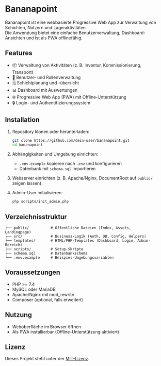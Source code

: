 # Bananapoint

Bananapoint ist eine webbasierte Progressive Web App zur Verwaltung von Schichten, Nutzern und Lageraktivitäten.  
Die Anwendung bietet eine einfache Benutzerverwaltung, Dashboard-Ansichten und ist als PWA offlinefähig.

## Features

- 📦 Verwaltung von Aktivitäten (z. B. Inventur, Kommissionierung, Transport)
- 👥 Benutzer- und Rollenverwaltung
- 🗓 Schichtplanung und -übersicht
- 📊 Dashboard mit Auswertungen
- 🌐 Progressive Web App (PWA) mit Offline-Unterstützung
- 🔒 Login- und Authentifizierungssystem

## Installation

1. Repository klonen oder herunterladen:
   ```bash
   git clone https://github.com/dein-user/bananapoint.git
   cd bananapoint
   ```

2. Abhängigkeiten und Umgebung einrichten:
   - `.env.example` kopieren nach `.env` und konfigurieren
   - Datenbank mit `schema.sql` importieren

3. Webserver einrichten (z. B. Apache/Nginx, DocumentRoot auf `public/` zeigen lassen).

4. Admin-User initialisieren:
   ```bash
   php scripts/init_admin.php
   ```

## Verzeichnisstruktur

```
├── public/          # Öffentliche Dateien (Index, Assets, Landingpage)
├── src/             # Business-Logik (Auth, DB, Config, Helpers)
├── templates/       # HTML/PHP-Templates (Dashboard, Login, Admin-Bereich)
├── scripts/         # Setup-Skripte
├── schema.sql       # Datenbankschema
└── .env.example     # Beispiel-Umgebungsvariablen
```

## Voraussetzungen

- PHP >= 7.4
- MySQL oder MariaDB
- Apache/Nginx mit mod_rewrite
- Composer (optional, falls erweitert)

## Nutzung

- Weboberfläche im Browser öffnen
- Als PWA installierbar (Offline-Unterstützung aktiviert)

## Lizenz

Dieses Projekt steht unter der [MIT-Lizenz](LICENSE).

